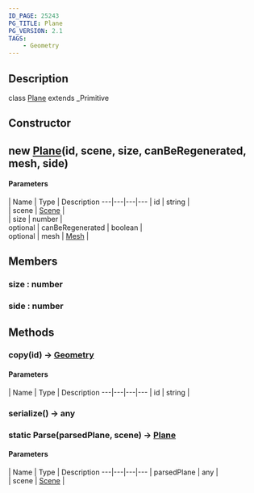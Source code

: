 ```yaml
---
ID_PAGE: 25243
PG_TITLE: Plane
PG_VERSION: 2.1
TAGS:
    - Geometry
---
```

## Description

class [Plane](/classes/2.4/Plane) extends _Primitive



## Constructor

## new [Plane](/classes/2.4/Plane)(id, scene, size, canBeRegenerated, mesh, side)



#### Parameters
 | Name | Type | Description
---|---|---|---
 | id | string |   
 | scene | [Scene](/classes/2.4/Scene) |   
 | size | number |   
optional | canBeRegenerated | boolean |   
optional | mesh | [Mesh](/classes/2.4/Mesh) |   
## Members

### size : number



### side : number



## Methods

### copy(id) &rarr; [Geometry](/classes/2.4/Geometry)



#### Parameters
 | Name | Type | Description
---|---|---|---
 | id | string |   

### serialize() &rarr; any


### static Parse(parsedPlane, scene) &rarr; [Plane](/classes/2.4/Plane)



#### Parameters
 | Name | Type | Description
---|---|---|---
 | parsedPlane | any |  
 | scene | [Scene](/classes/2.4/Scene) |   

